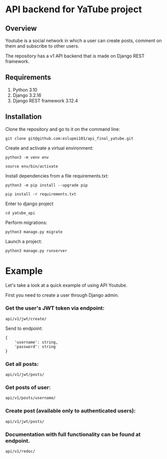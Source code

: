 # API backend for YaTube project

## Overview
Youtube is a social network in which a user can create posts, comment on them and subscribe to other users.

The repository has a v1 API backend that is made on Django REST framework.

## Requirements

1. Python 3.10
2. Django 3.2.16
3. Django REST framework 3.12.4

## Installation

Clone the repository and go to it on the command line:

```
git clone git@github.com:eslupmi101/api_final_yatube.git
```

Create and activate a virtual environment:

```
python3 -m venv env
```

```
source env/bin/activate
```

Install dependencies from a file requirements.txt:

```
python3 -m pip install --upgrade pip
```

```
pip install -r requirements.txt
```

Enter to django project

```
cd yatube_api
```

Perform migrations:

```
python3 manage.py migrate
```

Launch a project:

```
python3 manage.py runserver
```

# Example

Let's take a look at a quick example of using API Youtube. 

First you need to create a user through Django admin.

### Get the user's JWT token via endpoint:

```
api/v1/jwt/create/
```

Send to endpoint:

```
{
    'username': string,
    'password': string
}
```

### Get all posts:

```
api/v1/jwt/posts/
```

### Get posts of user:

```
api/v1/posts/username/
```

### Create post (available only to authenticated users):

```
api/v1/jwt/posts/
```

### Documentation with full functionality can be found at endpoint. 

```
api/v1/redoc/
```